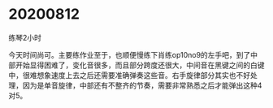 # 20200812

练琴2小时

今天时间尚可。主要练作业至于，也顺便慢练下肖练op10no9的左手吧，到了中部开始显得困难了，变化音很多，而且部分跨度还很大，中间音在黑键之间的白键中，很难想象速度上去之后还需要准确弹奏这些音。右手旋律部分其实也不好处理，因为是单音旋律，中部还有不整齐的节奏，需要非常熟悉之后才能弹出这种4对5。
